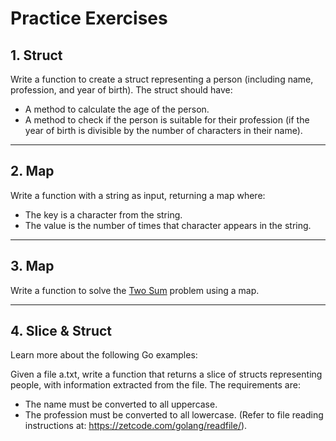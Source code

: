 # Practice Exercises

## 1. Struct

Write a function to create a struct representing a person (including name, profession, and year of birth). The struct should have:

- A method to calculate the age of the person.
- A method to check if the person is suitable for their profession (if the year of birth is divisible by the number of characters in their name).

---

## 2. Map

Write a function with a string as input, returning a map where:

- The key is a character from the string.
- The value is the number of times that character appears in the string.

---

## 3. Map

Write a function to solve the [Two Sum](https://leetcode.com/problems/two-sum/) problem using a map.

---

## 4. Slice & Struct

Learn more about the following Go examples:

Given a file a.txt, write a function that returns a slice of structs representing people, with information extracted from the file. The requirements are:

- The name must be converted to all uppercase.
- The profession must be converted to all lowercase.
  (Refer to file reading instructions at: https://zetcode.com/golang/readfile/).
